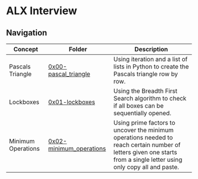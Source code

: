 # ALX Interview
## Navigation

| Concept              | Folder                           | Description              |
|----------------------|----------------------------------|--------------------------|
| Pascals Triangle           | [0x00-pascal_triangle](/0x00-pascal_triangle)| Using iteration and a list of lists in Python to create the Pascals triangle row by row.|
| Lockboxes                  | [0x01-lockboxes](/0x01-lockboxes/)           | Using the Breadth First Search algorithm to check if all boxes can be sequentially opened.|
| Minimum Operations         | [0x02-minimum_operations](/0x02-minimum_operations/)     | Using prime factors to uncover the minimum operations needed to reach certain number of letters given one starts from a single letter using only copy all and paste. |
